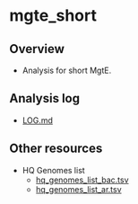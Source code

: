 # mgte_short

## Overview

- Analysis for short MgtE.

## Analysis log

- [LOG.md](LOG.md)

## Other resources

- HQ Genomes list
    - [hq_genomes_list_bac.tsv](suppl/hq_genomes_list_bac.tsv)
    - [hq_genomes_list_ar.tsv](suppl/hq_genomes_list_ar.tsv)
